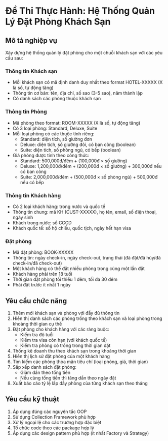 # Đề Thi Thực Hành: Hệ Thống Quản Lý Đặt Phòng Khách Sạn

## Mô tả nghiệp vụ
Xây dựng hệ thống quản lý đặt phòng cho một chuỗi khách sạn với các yêu cầu sau:

### Thông tin Khách sạn
- Mỗi khách sạn có mã định danh duy nhất theo format HOTEL-XXXXX (X là số, tự động tăng)
- Thông tin cơ bản: tên, địa chỉ, số sao (3-5 sao), năm thành lập
- Có danh sách các phòng thuộc khách sạn

### Thông tin Phòng
- Mã phòng theo format: ROOM-XXXXX (X là số, tự động tăng)
- Có 3 loại phòng: Standard, Deluxe, Suite
- Mỗi loại phòng có các thuộc tính riêng:
  - Standard: diện tích, số giường đơn
  - Deluxe: diện tích, số giường đôi, có ban công (boolean)
  - Suite: diện tích, số phòng ngủ, có bếp (boolean)
- Giá phòng được tính theo công thức:
  - Standard: 500,000đ/đêm + (100,000đ × số giường)
  - Deluxe: 1,200,000đ/đêm + (200,000đ × số giường) + 300,000đ nếu có ban công
  - Suite: 2,000,000đ/đêm + (500,000đ × số phòng ngủ) + 500,000đ nếu có bếp

### Thông tin Khách hàng
- Có 2 loại khách hàng: trong nước và quốc tế
- Thông tin chung: mã KH (CUST-XXXXX), họ tên, email, số điện thoại, ngày sinh
- Khách trong nước: số CCCD
- Khách quốc tế: số hộ chiếu, quốc tịch, ngày hết hạn visa

### Đặt phòng
- Mã đặt phòng: BOOK-XXXXX
- Thông tin: ngày check-in, ngày check-out, trạng thái (đã đặt/đã hủy/đã check-in/đã check-out)
- Một khách hàng có thể đặt nhiều phòng trong cùng một lần đặt
- Khách hàng phải trên 18 tuổi
- Thời gian đặt phòng tối thiểu 1 đêm, tối đa 30 đêm
- Phải đặt trước ít nhất 1 ngày

## Yêu cầu chức năng
1. Thêm mới khách sạn và phòng với đầy đủ thông tin
2. Hiển thị danh sách các phòng trống theo khách sạn và loại phòng trong khoảng thời gian cụ thể
3. Đặt phòng cho khách hàng với các ràng buộc:
   - Kiểm tra độ tuổi
   - Kiểm tra visa còn hạn (với khách quốc tế)
   - Kiểm tra phòng có trống trong thời gian đặt
4. Thống kê doanh thu theo khách sạn trong khoảng thời gian
5. Hiển thị lịch sử đặt phòng của một khách hàng
6. Tìm kiếm các phòng thỏa mãn tiêu chí (loại phòng, giá, thời gian)
7. Sắp xếp danh sách đặt phòng:
   - Giảm dần theo tổng tiền
   - Nếu cùng tổng tiền thì tăng dần theo ngày đặt
8. Xuất báo cáo tỷ lệ lấp đầy phòng của từng khách sạn theo tháng

## Yêu cầu kỹ thuật
1. Áp dụng đúng các nguyên tắc OOP
2. Sử dụng Collection Framework phù hợp
3. Xử lý ngoại lệ cho các trường hợp đặc biệt
4. Tổ chức code theo các package hợp lý
5. Áp dụng các design pattern phù hợp (ít nhất Factory và Strategy)
